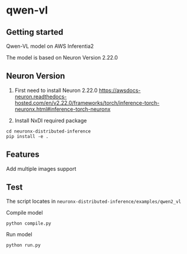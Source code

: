 # qwen-vl

## Getting started
Qwen-VL model on AWS Inferentia2

The model is based on Neuron Version 2.22.0 

## Neuron Version
1. First need to install Neuron 2.22.0 
https://awsdocs-neuron.readthedocs-hosted.com/en/v2.22.0/frameworks/torch/inference-torch-neuronx.html#inference-torch-neuronx

2. Install NxDI required package
```
cd neuronx-distributed-inference
pip install -e .
```

## Features
Add multiple images support

## Test 
The script locates in `neuronx-distributed-inference/examples/qwen2_vl`

Compile model
```
python compile.py
```

Run model
```
python run.py
```
